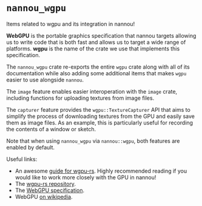 # `nannou_wgpu`

Items related to wgpu and its integration in nannou!

**WebGPU** is the portable graphics specification that nannou targets allowing
us to write code that is both fast and allows us to target a wide range of
platforms. **wgpu** is the name of the crate we use that implements this
specification.

The `nannou_wgpu` crate re-exports the entire `wgpu` crate along with all of its
documentation while also adding some additional items that makes `wgpu` easier
to use alongside `nannou`.

The `image` feature enables easier interoperation with the `image` crate,
including functions for uploading textures from image files.

The `capturer` feature provides the `wgpu::TextureCapturer` API that aims to
simplify the process of downloading textures from the GPU and easily save them
as image files. As an example, this is particularly useful for recording the
contents of a window or sketch.

Note that when using `nannou_wgpu` via `nannou::wgpu`, both features are enabled
by default.

Useful links:

- An awesome [guide for wgpu-rs](https://sotrh.github.io/learn-wgpu/#what-is-wgpu). Highly
  recommended reading if you would like to work more closely with the GPU in nannou!
- The [wgpu-rs repository](https://github.com/gfx-rs/wgpu-rs).
- The [WebGPU specification](https://gpuweb.github.io/gpuweb/).
- WebGPU [on wikipedia](https://en.wikipedia.org/wiki/WebGPU).
